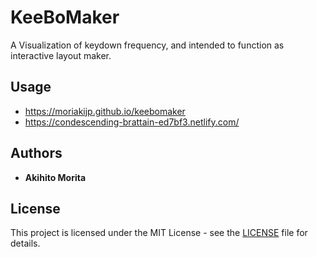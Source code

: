 # KeeBoMaker

A Visualization of keydown frequency, and intended to function as interactive layout maker.

## Usage

* https://moriakijp.github.io/keebomaker
* https://condescending-brattain-ed7bf3.netlify.com/

## Authors

* **Akihito Morita**

## License

This project is licensed under the MIT License - see the [LICENSE](LICENSE) file for details.
